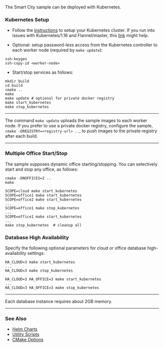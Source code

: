 
The Smart City sample can be deployed with Kubernetes. 

### Kubernetes Setup

- Follow the [instructions](https://kubernetes.io/docs/setup) to setup your Kubernetes cluster. If you run into issues with Kubernetes/1.16 and Flannel/master, this [link](https://stackoverflow.com/questions/58024643/kubernetes-master-node-not-ready-state) might help.

- Optional: setup password-less access from the Kubernetes controller to each worker node (required by ```make update```):   

```
ssh-keygen
ssh-copy-id <worker-node>
```

- Start/stop services as follows:   

```
mkdir build
cd build
cmake ..
make
make update # optional for private docker registry
make start_kubernetes
make stop_kubernetes
```

---

The command ```make update``` uploads the sample images to each worker node. If you prefer to use a private docker registry, configure the sample, `cmake -DREGISTRY=<registry-url> ..`, to push images to the private registry after each build.  

---

### Multiple Office Start/Stop

The sample supposes dynamic office starting/stopping. You can selectively start and stop any office, as follows:

```
cmake -DNOFFICES=2 ..
make

SCOPE=cloud make start_kubernetes
SCOPE=office1 make start_kubernetes
SCOPE=office2 make start_kubernetes
...
SCOPE=office1 make stop_kubernetes
...
SCOPE=office1 make start_kubernetes
...
make stop_kubernetes  # cleanup all
```

### Database High Availability 

Specify the following optional parameters for cloud or office database high-availability settings:   

```
HA_CLOUD=3 make start_kubernetes
...
HA_CLOUD=3 make stop_kubernetes

HA_CLOUD=3 HA_OFFICE=3 make start_kubernetes
...
HA_CLOUD=3 HA_OFFICE=3 make stop_kubernetes
```

---

Each database instance requires about 2GB memory.

---

### See Also 

- [Helm Charts](helm/smtc/README.md)
- [Utility Scripts](../../doc/script.md)   
- [CMake Options](../../doc/cmake.md)

